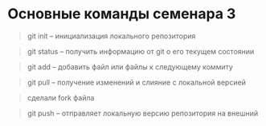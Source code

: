 # Основные команды семенара 3 

>git init – инициализация локального репозитория

>git status – получить информацию от git о его текущем состоянии

>git add – добавить файл или файлы к следующему коммиту

>git pull – получение изменений и слияние с локальной версией

>сделали fork файла 

>git push – отправляет локальную версию репозитория на внешний